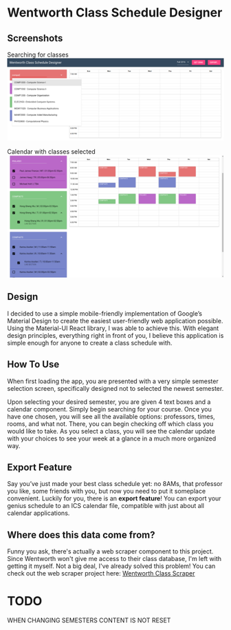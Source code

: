 # Wentworth Class Schedule Designer
## Screenshots
Searching for classes
![search](./screenshots/search.png)

Calendar with classes selected
![calendar](./screenshots/calendar2.png)

## Design

I decided to use a simple mobile-friendly implementation of Google’s Material Design to create the easiest user-friendly web application possible. Using the Material-UI React library, I was able to achieve this. With elegant design principles, everything right in front of you, I believe this application is simple enough for anyone to create a class schedule with.

## How To Use

When first loading the app, you are presented with a very simple semester selection screen, specifically designed not to selected the newest semester.

Upon selecting your desired semester, you are given 4 text boxes and a calendar component. Simply begin searching for your course. Once you have one chosen, you will see all the available options: professors, times, rooms, and what not. There, you can begin checking off which class you would like to take. As you select a class, you will see the calendar update with your choices to see your week at a glance in a much more organized way.

## Export Feature
Say you’ve just made your best class schedule yet: no 8AMs, that professor you like, some friends with you, but now you need to put it someplace convenient. Luckily for you, there is an **export feature**! You can export your genius schedule to an ICS calendar file, compatible with just about all calendar applications.

## Where does this data come from?
Funny you ask, there's actually a web scraper component to this project.
Since Wentworth won't give me access to their class database, I'm left with getting it myself.
Not a big deal, I've already solved this problem!
You can check out the web scraper project here: [Wentworth Class Scraper](example.com)

# TODO
WHEN CHANGING SEMESTERS CONTENT IS NOT RESET
